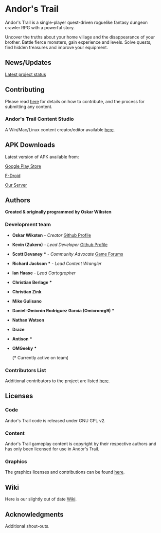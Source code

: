 ﻿# Andor's Trail

Andor's Trail is a single-player quest-driven roguelike fantasy dungeon crawler RPG with a powerful story.

Uncover the truths about your home village and the disappearance of your brother. Battle fierce monsters, gain experience and levels. Solve quests, find hidden treasures and improve your equipment.

## News/Updates

[Latest project status](https://andorstrail.com/viewforum.php?f=5)

## Contributing

Please read [here](https://andorstrail.com/viewtopic.php?f=6&t=4560) for details on how to contribute, and the process for submitting any content.

### Andor's Trail Content Studio
A Win/Mac/Linux content creator/editor available [here](https://andorstrail.com/viewtopic.php?f=6&t=4806).

## APK Downloads

Latest version of APK available from:

[Google Play Store](https://play.google.com/store/apps/details?id=com.gpl.rpg.AndorsTrail)

[F-Droid](https://f-droid.org/packages/com.gpl.rpg.AndorsTrail/)

[Our Server](https://andorstrail.com/static/AndorsTrail_v0.7.8.apk)

## Authors

**Created &amp; originally programmed by Oskar Wiksten**

### Development team

* **Oskar Wiksten** - *Creator* [Github Profile](https://github.com/oskarwiksten/)
* **Kevin (Zukero)** - *Lead Developer* [Github Profile](https://github.com/Zukero/)
* **Scott Devaney** **\*** - *Community Advocate* [Game Forums](https://andorstrail.com)
* **Richard Jackson** **\*** - *Lead Content Wrangler* 
* **Ian Haase** - *Lead Cartographer* 
* **Christian Berlage** **\***
* **Christian Zink**
* **Mike Gulisano**
* **Daniel-Ømicrón Rodríguez García (Omicronrg9)** **\***
* **Nathan Watson**
* **Draze**
* **Antison** **\***
* **OMGeeky** **\***

   (**\*** Currently active on team)



### Contributors List
Additional contributors to the project are listed [here](/contributors.md).
## Licenses

### Code
Andor's Trail code is released under GNU GPL v2.
### Content
Andor's Trail gameplay content is copyright by their respective authors and has only been licensed for use in Andor's Trail.
### Graphics
The graphics licenses and contributions can be found [here](/gfxcontrib.md).

## Wiki
Here is our slightly out of date [Wiki](https://andorstrail.gitbook.io/docs).
## Acknowledgments
Additional shout-outs.

